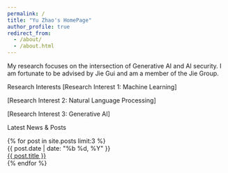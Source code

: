 ```yaml
---
permalink: /
title: "Yu Zhao's HomePage"
author_profile: true
redirect_from: 
  - /about/
  - /about.html
---
```


My research focuses on the intersection of Generative AI and AI security. I am fortunate to be advised by Jie Gui and am a member of the Jie Group.


Research Interests
[Research Interest 1: Machine Learning]

[Research Interest 2: Natural Language Processing]

[Research Interest 3: Generative AI]

Latest News & Posts
<!--
下面这段代码使用了 Jekyll Liquid 语法。
它会自动抓取并显示你在 _posts 文件夹中最新发布的 3 篇文章。
你不需要手动更新这里的内容。
-->

<div class="news">
{% for post in site.posts limit:3 %}
<div class="news-item">
<div class="news-date">
{{ post.date | date: "%b %d, %Y" }}
</div>
<div class="news-title">
<a href="{{ post.url | relative_url }}">{{ post.title }}</a>
</div>
</div>
{% endfor %}
</div>